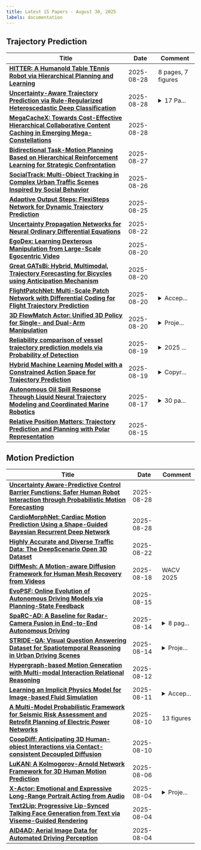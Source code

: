 ```yaml
---
title: Latest 15 Papers - August 30, 2025
labels: documentation
---
```

## Trajectory Prediction
| **Title** | **Date** | **Comment** |
| --- | --- | --- |
| **[HITTER: A HumanoId Table TEnnis Robot via Hierarchical Planning and Learning](http://arxiv.org/abs/2508.21043v1)** | 2025-08-28 | 8 pages, 7 figures |
| **[Uncertainty-Aware Trajectory Prediction via Rule-Regularized Heteroscedastic Deep Classification](http://arxiv.org/abs/2504.13111v3)** | 2025-08-28 | <details><summary>17 Pa...</summary><p>17 Pages, 9 figures. Accepted to Robotics: Science and Systems(RSS), 2025</p></details> |
| **[MegaCacheX: Towards Cost-Effective Hierarchical Collaborative Content Caching in Emerging Mega-Constellations](http://arxiv.org/abs/2508.20433v1)** | 2025-08-28 |  |
| **[Bidirectional Task-Motion Planning Based on Hierarchical Reinforcement Learning for Strategic Confrontation](http://arxiv.org/abs/2504.15876v3)** | 2025-08-27 |  |
| **[SocialTrack: Multi-Object Tracking in Complex Urban Traffic Scenes Inspired by Social Behavior](http://arxiv.org/abs/2508.12777v2)** | 2025-08-26 |  |
| **[Adaptive Output Steps: FlexiSteps Network for Dynamic Trajectory Prediction](http://arxiv.org/abs/2508.17797v1)** | 2025-08-25 |  |
| **[Uncertainty Propagation Networks for Neural Ordinary Differential Equations](http://arxiv.org/abs/2508.16815v1)** | 2025-08-22 |  |
| **[EgoDex: Learning Dexterous Manipulation from Large-Scale Egocentric Video](http://arxiv.org/abs/2505.11709v2)** | 2025-08-20 |  |
| **[Great GATsBi: Hybrid, Multimodal, Trajectory Forecasting for Bicycles using Anticipation Mechanism](http://arxiv.org/abs/2508.14523v1)** | 2025-08-20 |  |
| **[FlightPatchNet: Multi-Scale Patch Network with Differential Coding for Flight Trajectory Prediction](http://arxiv.org/abs/2405.16200v3)** | 2025-08-20 | <details><summary>Accep...</summary><p>Accepted by UAI 2025. Code is available at https://github.com/graceLan1994/FlightPatchNet</p></details> |
| **[3D FlowMatch Actor: Unified 3D Policy for Single- and Dual-Arm Manipulation](http://arxiv.org/abs/2508.11002v2)** | 2025-08-20 | <details><summary>Proje...</summary><p>Project page: https://3d-flowmatch-actor.github.io/</p></details> |
| **[Reliability comparison of vessel trajectory prediction models via Probability of Detection](http://arxiv.org/abs/2508.14198v1)** | 2025-08-19 | <details><summary>2025 ...</summary><p>2025 IEEE Intelligent Vehicles Symposium (IV)</p></details> |
| **[Hybrid Machine Learning Model with a Constrained Action Space for Trajectory Prediction](http://arxiv.org/abs/2501.03666v2)** | 2025-08-19 | <details><summary>Copyr...</summary><p>Copyright 2025 IEEE. Personal use of this material is permitted. Permission from IEEE must be obtained for all other uses, in any current or future media, including reprinting/republishing this material for advertising or promotional purposes, creating new collective works, for resale or redistribution to servers or lists, or reuse of any copyrighted component of this work in other works</p></details> |
| **[Autonomous Oil Spill Response Through Liquid Neural Trajectory Modeling and Coordinated Marine Robotics](http://arxiv.org/abs/2508.12456v1)** | 2025-08-17 | <details><summary>30 pa...</summary><p>30 pages, 40 figures. Framework combining Liquid Time-Constant Neural Networks with autonomous marine robotics for oil spill trajectory prediction and response coordination</p></details> |
| **[Relative Position Matters: Trajectory Prediction and Planning with Polar Representation](http://arxiv.org/abs/2508.11492v1)** | 2025-08-15 |  |

## Motion Prediction
| **Title** | **Date** | **Comment** |
| --- | --- | --- |
| **[Uncertainty Aware-Predictive Control Barrier Functions: Safer Human Robot Interaction through Probabilistic Motion Forecasting](http://arxiv.org/abs/2508.20812v1)** | 2025-08-28 |  |
| **[CardioMorphNet: Cardiac Motion Prediction Using a Shape-Guided Bayesian Recurrent Deep Network](http://arxiv.org/abs/2508.20734v1)** | 2025-08-28 |  |
| **[Highly Accurate and Diverse Traffic Data: The DeepScenario Open 3D Dataset](http://arxiv.org/abs/2504.17371v3)** | 2025-08-22 |  |
| **[DiffMesh: A Motion-aware Diffusion Framework for Human Mesh Recovery from Videos](http://arxiv.org/abs/2303.13397v7)** | 2025-08-18 | WACV 2025 |
| **[EvoPSF: Online Evolution of Autonomous Driving Models via Planning-State Feedback](http://arxiv.org/abs/2508.11453v1)** | 2025-08-15 |  |
| **[SpaRC-AD: A Baseline for Radar-Camera Fusion in End-to-End Autonomous Driving](http://arxiv.org/abs/2508.10567v1)** | 2025-08-14 | <details><summary>8 pag...</summary><p>8 pages, 4 figures, 5 tables</p></details> |
| **[STRIDE-QA: Visual Question Answering Dataset for Spatiotemporal Reasoning in Urban Driving Scenes](http://arxiv.org/abs/2508.10427v1)** | 2025-08-14 | <details><summary>Proje...</summary><p>Project Page: https://turingmotors.github.io/stride-qa/</p></details> |
| **[Hypergraph-based Motion Generation with Multi-modal Interaction Relational Reasoning](http://arxiv.org/abs/2409.11676v2)** | 2025-08-12 |  |
| **[Learning an Implicit Physics Model for Image-based Fluid Simulation](http://arxiv.org/abs/2508.08254v1)** | 2025-08-11 | <details><summary>Accep...</summary><p>Accepted at ICCV 2025</p></details> |
| **[A Multi-Model Probabilistic Framework for Seismic Risk Assessment and Retrofit Planning of Electric Power Networks](http://arxiv.org/abs/2508.07376v1)** | 2025-08-10 | 13 figures |
| **[CoopDiff: Anticipating 3D Human-object Interactions via Contact-consistent Decoupled Diffusion](http://arxiv.org/abs/2508.07162v1)** | 2025-08-10 |  |
| **[LuKAN: A Kolmogorov-Arnold Network Framework for 3D Human Motion Prediction](http://arxiv.org/abs/2508.04847v1)** | 2025-08-06 |  |
| **[X-Actor: Emotional and Expressive Long-Range Portrait Acting from Audio](http://arxiv.org/abs/2508.02944v1)** | 2025-08-04 | <details><summary>Proje...</summary><p>Project Page at https://byteaigc.github.io/X-Actor/</p></details> |
| **[Text2Lip: Progressive Lip-Synced Talking Face Generation from Text via Viseme-Guided Rendering](http://arxiv.org/abs/2508.02362v1)** | 2025-08-04 |  |
| **[AID4AD: Aerial Image Data for Automated Driving Perception](http://arxiv.org/abs/2508.02140v1)** | 2025-08-04 |  |

